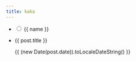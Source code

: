 ```yaml
---
title: kaka
---
```


<script lang="ts" setup>
import { ref } from 'vue'
import VPLink from 'vitepress/dist/client/theme-default/components/VPLink.vue'
// @ts-expect-error load data from .data files
import { data as posts } from '../.vitepress/theme/utils/getBlogList.data'

interface PostData {
  frontmatter: {
    title: string
    date: string
  }
  url: string
}

const currentFolder = ref('Life')
const organizedPosts = (posts as PostData[])
  .sort((a, b) => {
    const aDate = new Date(a.frontmatter.date)
    const bDate = new Date(b.frontmatter.date)
    return bDate.getTime() - aDate.getTime()
  })
  .map(({ url, frontmatter: { date, title } }) => {
    const folder = url.split('/')[2]
    return { folder, url, date, title }
  })

const allFolders = new Set(organizedPosts.map(post => post.folder))
</script>
  <div class="flex sm:flex-row flex-col">
    <nav class="sm:w-50 sm:h-100 h-20">
      <ul class="pl-0!  ">
        <li v-for="name in allFolders" :key="name" class="py-2 list-none sm:block inline">
          <input
            :id="name" v-model="currentFolder"
            class="appearance-none curse-pointer peer"
            type="radio" :value="name" name="folder"
          >
          <label
            class="cursor-pointer text-xl peer-checked:text-3xl transform-gpu transition-all duration-300 ease-in-out"
            :for="name"
          >{{ name }}</label>
        </li>
      </ul>
    </nav>
    <ul class="pl-2!">
      <li v-for="post in organizedPosts.filter(({ folder }) => folder === currentFolder)" :key="post.date" class="list-none p-0 m-0">
        <VPLink :href="post.url" class="sm:text-xl text-base">
          {{ post.title }}
        </VPLink>
        <p class="text-[0.9rem]">
          {{ (new Date(post.date)).toLocaleDateString() }}
        </p>
        <br>
      </li>
    </ul>
  </div>
